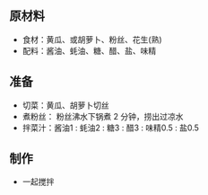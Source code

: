 ## 原材料
- 食材：黄瓜、或胡萝卜、粉丝、花生(熟)
- 配料：酱油、蚝油、糖、醋、盐、味精

## 准备
- 切菜：黄瓜、胡萝卜切丝
- 煮粉丝： 粉丝沸水下锅煮 2 分钟，捞出过凉水
- 拌菜汁：酱油1 : 蚝油2 : 糖3 : 醋3 : 味精0.5 : 盐0.5

## 制作
- 一起搅拌